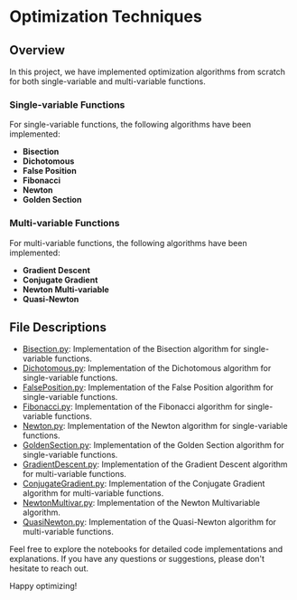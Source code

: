 # Optimization Techniques

## Overview
In this project, we have implemented optimization algorithms from scratch for both single-variable and multi-variable functions.

### Single-variable Functions
For single-variable functions, the following algorithms have been implemented:

- **Bisection**
- **Dichotomous**
- **False Position**
- **Fibonacci**
- **Newton**
- **Golden Section**

### Multi-variable Functions
For multi-variable functions, the following algorithms have been implemented:

- **Gradient Descent**
- **Conjugate Gradient**
- **Newton  Multi-variable**
- **Quasi-Newton**

## File Descriptions
- [Bisection.py](BissectionClasse.py): Implementation of the Bisection algorithm for single-variable functions.
- [Dichotomous.py](DichotomiqueClasse.py): Implementation of the Dichotomous algorithm for single-variable functions.
- [FalsePosition.py](FaussePositionClasse.py): Implementation of the False Position algorithm for single-variable functions.
- [Fibonacci.py](FibonacciClasse.py): Implementation of the Fibonacci algorithm for single-variable functions.
- [Newton.py](NewtonClasse.py): Implementation of the Newton algorithm for single-variable functions.
- [GoldenSection.py](SectionDorClasse.py): Implementation of the Golden Section algorithm for single-variable functions.
- [GradientDescent.py](GradientDesente.py): Implementation of the Gradient Descent algorithm for multi-variable functions.
- [ConjugateGradient.py](ConjugateGradient.py): Implementation of the Conjugate Gradient algorithm for multi-variable functions.
- [NewtonMultivar.py](NewtonMultivar.py): Implementation of the Newton Multivariable algorithm.
- [QuasiNewton.py](QuasiNewtonClasse.py): Implementation of the Quasi-Newton algorithm for multi-variable functions.

Feel free to explore the notebooks for detailed code implementations and explanations. If you have any questions or suggestions, please don't hesitate to reach out.

Happy optimizing!
